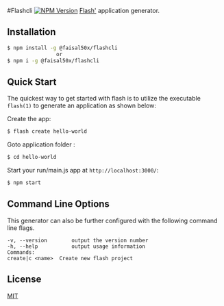 #Flashcli [![NPM Version][npm-image]][npm-url]
[Flash'](https://www.npmjs.com/package/@faisal50x/flash) application generator.



## Installation

```sh
$ npm install -g @faisal50x/flashcli
                or
$ npm i -g @faisal50x/flashcli
```

## Quick Start

The quickest way to get started with flash is to utilize the executable `flash(1)` to generate an application as shown below:

Create the app:

```bash
$ flash create hello-world
```

Goto application folder :

```bash
$ cd hello-world
```

Start your run/main.js app at `http://localhost:3000/`:

```bash
$ npm start
```

## Command Line Options

This generator can also be further configured with the following command line flags.

    -v, --version        output the version number
    -h, --help           output usage information
    Commands:
    create|c <name>  Create new flash project
## License

[MIT](LICENSE)

[npm-image]: https://img.shields.io/npm/v/@faisal50x/flashcli.svg
[npm-url]: https://npmjs.org/package/@faisal50x/flashcli
[downloads-url]: https://npmjs.org/package/@faisal50x/flashcli
